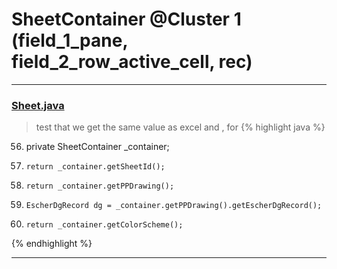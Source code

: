 # SheetContainer @Cluster 1 (field_1_pane, field_2_row_active_cell, rec)

***

### [Sheet.java](https://searchcode.com/codesearch/view/97394323/)
> test that we get the same value as excel and , for 
{% highlight java %}
56. private SheetContainer _container;
75.     return _container.getSheetId();
90.     return _container.getPPDrawing();
269.     EscherDgRecord dg = _container.getPPDrawing().getEscherDgRecord();
345.     return _container.getColorScheme();
{% endhighlight %}

***

